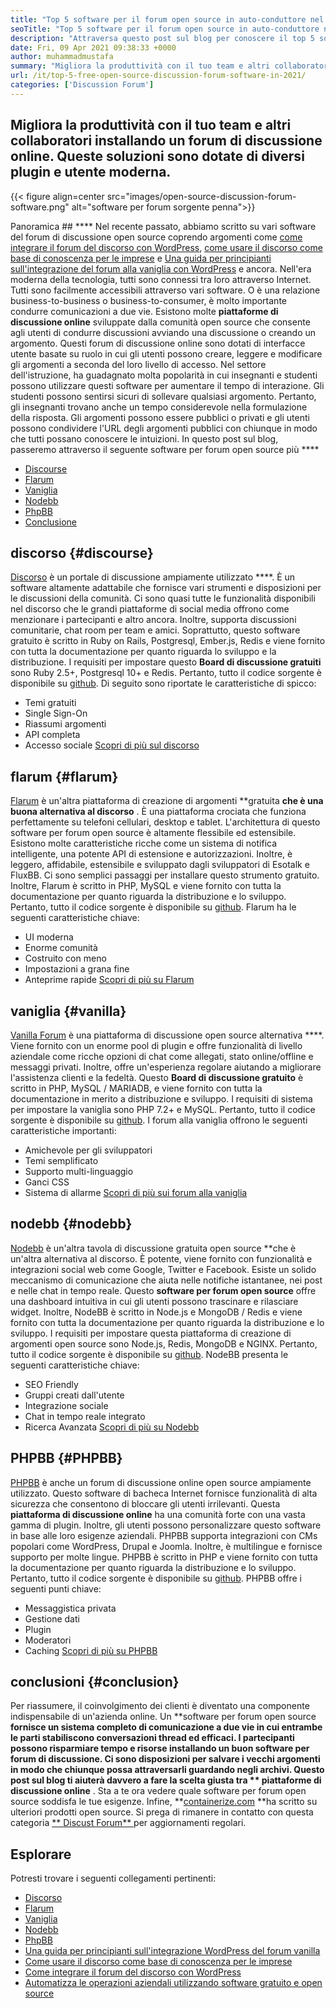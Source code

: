 ```yaml
---
title: "Top 5 software per il forum open source in auto-conduttore nel 2021" 
seoTitle: "Top 5 software per il forum open source in auto-conduttore nel 2021" 
description: "Attraversa questo post sul blog per conoscere il top 5 software Free Open Source Forum che include discorso, Flarum, Vanilla, Nodebb e PHPBB." 
date: Fri, 09 Apr 2021 09:38:33 +0000
author: muhammadmustafa
summary: "Migliora la produttività con il tuo team e altri collaboratori installando un forum di discussione online. Queste soluzioni sono dotate di diversi plugin e utente moderna." 
url: /it/top-5-free-open-source-discussion-forum-software-in-2021/
categories: ['Discussion Forum']
---
```


## Migliora la produttività con il tuo team e altri collaboratori installando un forum di discussione online. Queste soluzioni sono dotate di diversi plugin e utente moderna.

{{< figure align=center src="images/open-source-discussion-forum-software.png" alt="software per forum sorgente penna">}}


Panoramica ## **** 
Nel recente passato, abbiamo scritto su vari software del forum di discussione open source coprendo argomenti come [come integrare il forum del discorso con WordPress][1], [come usare il discorso come base di conoscenza per le imprese][2] e [ Una guida per principianti sull'integrazione del forum alla vaniglia con WordPress][3] e ancora. Nell'era moderna della tecnologia, tutti sono connessi tra loro attraverso Internet. Tutti sono facilmente accessibili attraverso vari software. O è una relazione business-to-business o business-to-consumer, è molto importante condurre comunicazioni a due vie. Esistono molte **piattaforme di discussione online**  sviluppate dalla comunità open source che consente agli utenti di condurre discussioni avviando una discussione o creando un argomento.
Questi forum di discussione online sono dotati di interfacce utente basate su ruolo in cui gli utenti possono creare, leggere e modificare gli argomenti a seconda del loro livello di accesso. Nel settore dell'istruzione, ha guadagnato molta popolarità in cui insegnanti e studenti possono utilizzare questi software per aumentare il tempo di interazione. Gli studenti possono sentirsi sicuri di sollevare qualsiasi argomento. Pertanto, gli insegnanti trovano anche un tempo considerevole nella formulazione della risposta. Gli argomenti possono essere pubblici o privati ​​e gli utenti possono condividere l'URL degli argomenti pubblici con chiunque in modo che tutti possano conoscere le intuizioni. In questo post sul blog, passeremo attraverso il seguente software per forum open source più  **** 
  * [Discourse][4]
  * [Flarum][5]
  * [Vaniglia][6]
  * [Nodebb][7]
  * [PhpBB][8]
  * [Conclusione][9]

## discorso   {#discourse}
[Discorso][10] è un portale di discussione ampiamente utilizzato ****. È un software altamente adattabile che fornisce vari strumenti e disposizioni per le discussioni della comunità. Ci sono quasi tutte le funzionalità disponibili nel discorso che le grandi piattaforme di social media offrono come menzionare i partecipanti e altro ancora. Inoltre, supporta discussioni comunitarie, chat room per team e amici. Soprattutto, questo software gratuito è scritto in Ruby on Rails, Postgresql, Ember.js, Redis e viene fornito con tutta la documentazione per quanto riguarda lo sviluppo e la distribuzione. I requisiti per impostare questo  **Board di discussione gratuiti**   sono Ruby 2.5+, Postgresql 10+ e Redis. Pertanto, tutto il codice sorgente è disponibile su [github][11].
Di seguito sono riportate le caratteristiche di spicco:
  * Temi gratuiti
  * Single Sign-On
  * Riassumi argomenti
  * API completa
  * Accesso sociale
[Scopri di più sul discorso][12]

## flarum   {#flarum}
[Flarum][13] è un'altra piattaforma di creazione di argomenti **gratuita  **che è una buona alternativa al discorso**  . È una piattaforma crociata che funziona perfettamente su telefoni cellulari, desktop e tablet. L'architettura di questo software per forum open source è altamente flessibile ed estensibile. Esistono molte caratteristiche ricche come un sistema di notifica intelligente, una potente API di estensione e autorizzazioni. Inoltre, è leggero, affidabile, estensibile e sviluppato dagli sviluppatori di Esotalk e FluxBB. Ci sono semplici passaggi per installare questo strumento gratuito. Inoltre, Flarum è scritto in PHP, MySQL e viene fornito con tutta la documentazione per quanto riguarda la distribuzione e lo sviluppo. Pertanto, tutto il codice sorgente è disponibile su [github][14].
Flarum ha le seguenti caratteristiche chiave:
  * UI moderna
  * Enorme comunità
  * Costruito con meno
  * Impostazioni a grana fine
  * Anteprime rapide
[Scopri di più su Flarum][15]

## vaniglia   {#vanilla}
[Vanilla Forum][16] è una piattaforma di discussione open source alternativa ****. Viene fornito con un enorme pool di plugin e offre funzionalità di livello aziendale come ricche opzioni di chat come allegati, stato online/offline e messaggi privati. Inoltre, offre un'esperienza regolare aiutando a migliorare l'assistenza clienti e la fedeltà. Questo  **Board di discussione gratuito**   è scritto in PHP, MySQL / MARIADB, e viene fornito con tutta la documentazione in merito a distribuzione e sviluppo. I requisiti di sistema per impostare la vaniglia sono PHP 7.2+ e MySQL. Pertanto, tutto il codice sorgente è disponibile su [github][17].
I forum alla vaniglia offrono le seguenti caratteristiche importanti:
  * Amichevole per gli sviluppatori
  * Temi semplificato
  * Supporto multi-linguaggio
  * Ganci CSS
  * Sistema di allarme
[Scopri di più sui forum alla vaniglia][18]

## nodebb   {#nodebb}
[Nodebb][19] è un'altra tavola di discussione gratuita open source **che è un'altra alternativa al discorso. È potente, viene fornito con funzionalità e integrazioni social web come Google, Twitter e Facebook. Esiste un solido meccanismo di comunicazione che aiuta nelle notifiche istantanee, nei post e nelle chat in tempo reale. Questo  **software per forum open source**   offre una dashboard intuitiva in cui gli utenti possono trascinare e rilasciare widget. Inoltre, NodeBB è scritto in Node.js e MongoDB / Redis e viene fornito con tutta la documentazione per quanto riguarda la distribuzione e lo sviluppo. I requisiti per impostare questa piattaforma di creazione di argomenti open source sono Node.js, Redis, MongoDB e NGINX. Pertanto, tutto il codice sorgente è disponibile su [github][20].
NodeBB presenta le seguenti caratteristiche chiave:
  * SEO Friendly
  * Gruppi creati dall'utente
  * Integrazione sociale
  * Chat in tempo reale integrato
  * Ricerca Avanzata
[Scopri di più su Nodebb][21]

## PHPBB   {#PHPBB}
[PHPBB][22] è anche un forum di discussione online open source ampiamente utilizzato. Questo software di bacheca Internet fornisce funzionalità di alta sicurezza che consentono di bloccare gli utenti irrilevanti. Questa **piattaforma di discussione online**  ha una comunità forte con una vasta gamma di plugin. Inoltre, gli utenti possono personalizzare questo software in base alle loro esigenze aziendali. PHPBB supporta integrazioni con CMs popolari come WordPress, Drupal e Joomla. Inoltre, è multilingue e fornisce supporto per molte lingue. PHPBB è scritto in PHP e viene fornito con tutta la documentazione per quanto riguarda la distribuzione e lo sviluppo. Pertanto, tutto il codice sorgente è disponibile su [github][23].
PHPBB offre i seguenti punti chiave:
  * Messaggistica privata
  * Gestione dati
  * Plugin
  * Moderatori
  * Caching
[Scopri di più su PHPBB][24]

## conclusioni   {#conclusion}
Per riassumere, il coinvolgimento dei clienti è diventato una componente indispensabile di un'azienda online. Un **software per forum open source  **fornisce un sistema completo di comunicazione a due vie in cui entrambe le parti stabiliscono conversazioni thread ed efficaci. I partecipanti possono risparmiare tempo e risorse installando un buon software per forum di discussione. Ci sono disposizioni per salvare i vecchi argomenti in modo che chiunque possa attraversarli guardando negli archivi. Questo post sul blog ti aiuterà davvero a fare la scelta giusta tra **  piattaforme di discussione online** . Sta a te ora vedere quale software per forum open source soddisfa le tue esigenze.
Infine, **[containerize.com][25] **ha scritto su ulteriori prodotti open source. Si prega di rimanere in contatto con questa categoria [**  Discust Forum** ][26] per aggiornamenti regolari.

## Esplorare
Potresti trovare i seguenti collegamenti pertinenti:
  * [Discorso][10]
  * [Flarum][13]
  * [Vaniglia][16]
  * [Nodebb][19]
  * [PhpBB][22]
  * [Una guida per principianti sull'integrazione WordPress del forum vanilla][27]
  * [Come usare il discorso come base di conoscenza per le imprese][2]
  * [Come integrare il forum del discorso con WordPress][1]
  * [Automatizza le operazioni aziendali utilizzando software gratuito e open source][28]

  
[1]: https://blog.containerize.com/blogging/how-to-integrate-discourse-forum-with-wordpress/
[2]: https://blog.containerize.com/discussion-forum/how-to-use-discourse-as-a-knowledge-base/
[3]: https://blog.containerize.com/blogging/how-to-a-install-plugin-in-wordpress-vanilla-forum/
[4]: #Discourse
[5]: #Flarum
[6]: #Vanilla
[7]: #NodeBB
[8]: #phpBB
[9]: #Conclusion
[10]: https://products.containerize.com/discussion-forum/discourse
[11]: https://github.com/discourse/discourse
[12]: https://www.discourse.org/
[13]: https://products.containerize.com/discussion-forum/flarum
[14]: https://github.com/flarum/flarum
[15]: http://flarum.org
[16]: https://products.containerize.com/discussion-forum/vanilla
[17]: https://github.com/vanilla/vanilla
[18]: https://open.vanillaforums.com/
[19]: https://products.containerize.com/discussion-forum/nodebb
[20]: https://github.com/NodeBB/NodeBB
[21]: https://nodebb.org/
[22]: https://products.containerize.com/discussion-forum/phpbb
[23]: https://github.com/phpbb/phpbb
[24]: https://www.phpbb.com/
[25]: https://www.containerize.com/
[26]: https://products.containerize.com/discussion-forum/
[27]: https://blog.containerize.com/blogging/how-to-a-install-plugin-in-wordpress-vanilla-forum/
[28]: https://blog.containerize.com/blogging/automate-business-operations-using-open-source-software/
